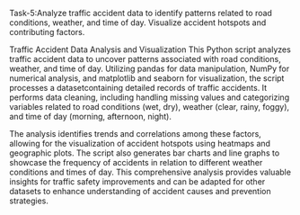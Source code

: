 Task-5:Analyze traffic accident data to identify patterns related to road conditions, weather, and time of day. Visualize accident hotspots and contributing factors.

Traffic Accident Data Analysis and Visualization This Python script analyzes traffic accident data to uncover patterns associated with road conditions, weather, and time of day. Utilizing pandas for data manipulation, NumPy for numerical analysis, and matplotlib and seaborn for visualization, the script processes a datasetcontaining detailed records of traffic accidents. It performs data cleaning, including handling missing values and categorizing variables related to road conditions (wet, dry), weather (clear, rainy, foggy), and time of day (morning, afternoon, night).

The analysis identifies trends and correlations among these factors, allowing for the visualization of accident hotspots using heatmaps and geographic plots. The script also generates bar charts and line graphs to showcase the frequency of accidents in relation to different weather conditions and times of day. This comprehensive analysis provides valuable insights for traffic safety improvements and can be adapted for other datasets to enhance understanding of accident causes and prevention strategies.


